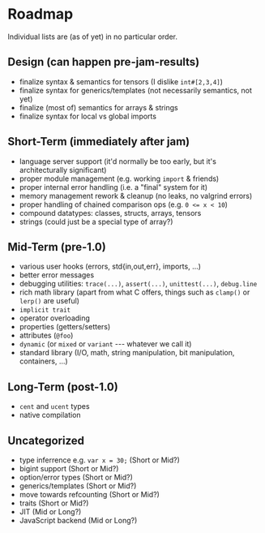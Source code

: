 # Roadmap

Individual lists are (as of yet) in no particular order.

## Design (can happen pre-jam-results)
- finalize syntax & semantics for tensors (I dislike `int#[2,3,4]`)
- finalize syntax for generics/templates (not necessarily semantics, not yet)
- finalize (most of) semantics for arrays & strings
- finalize syntax for local vs global imports

## Short-Term (immediately after jam)
- language server support (it'd normally be too early, but it's architecturally significant)
- proper module management (e.g. working `import` & friends)
- proper internal error handling (i.e. a "final" system for it)
- memory management rework & cleanup (no leaks, no valgrind errors)
- proper handling of chained comparison ops (e.g. `0 <= x < 10`)
- compound datatypes: classes, structs, arrays, tensors
- strings (could just be a special type of array?)

## Mid-Term (pre-1.0)
- various user hooks (errors, std{in,out,err}, imports, ...)
- better error messages
- debugging utilities: `trace(...)`, `assert(...)`, `unittest(...)`, `debug.line`
- rich math library (apart from what C offers, things such as `clamp()` or `lerp()` are useful)
- `implicit trait`
- operator overloading
- properties (getters/setters)
- attributes (`@foo`)
- `dynamic` (or `mixed` or `variant` --- whatever we call it)
- standard library (I/O, math, string manipulation, bit manipulation, containers, ...)

## Long-Term (post-1.0)
- `cent` and `ucent` types
- native compilation

## Uncategorized
- type inferrence e.g. `var x = 30;` (Short or Mid?)
- bigint support (Short or Mid?)
- option/error types (Short or Mid?)
- generics/templates (Short or Mid?)
- move towards refcounting (Short or Mid?)
- traits (Short or Mid?)
- JIT (Mid or Long?)
- JavaScript backend (Mid or Long?)

